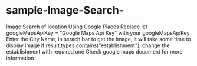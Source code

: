 # sample-Image-Search-
Image Search of location Using Google Places
Replace  let googleMapsApiKey = "Google Maps Api Key" with your googleMapsApiKey
Enter the City Name, in serach bar to get the image, it will take some time to display image
if result.types.contains("establishment"), change the establishment with required one
Check google maps document for more information
